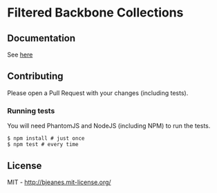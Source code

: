 Filtered Backbone Collections
=============================

Documentation
-------------

See [here](http://bjeanes.github.com/filtered-backbone-collections/)

Contributing
------------

Please open a Pull Request with your changes (including tests).

### Running tests

You will need PhantomJS and NodeJS (including NPM) to run the tests.

```
$ npm install # just once
$ npm test # every time
```

License
-------

MIT - http://bjeanes.mit-license.org/

